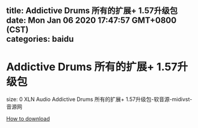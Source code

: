 
title: Addictive Drums 所有的扩展+ 1.57升级包
date: Mon Jan 06 2020 17:47:57 GMT+0800 (CST)    
categories: baidu
---

# Addictive Drums 所有的扩展+ 1.57升级包
size: 0
 XLN Audio Addictive Drums 所有的扩展+ 1.57升级包-软音源-midivst-音源网
 

[How to download](https://bpcam.bemobtrk.com/go/2ceec3aa-1ca2-46d6-b9ff-aaa5c184517c?jno=4412)